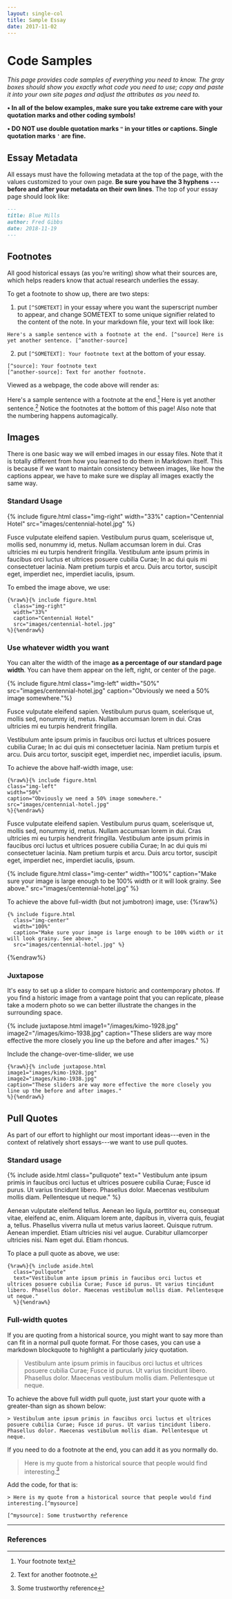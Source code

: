 ```yaml
---
layout: single-col
title: Sample Essay
date: 2017-11-02
---
```


# Code Samples

*This page provides code samples of everything you need to know. The gray boxes should show you exactly what code you need to use; copy and paste it into your own site pages and adjust the attributes as you need to.*


**• In all of the below examples, make sure you take extreme care with your quotation marks and other coding symbols!**

**• DO NOT use double quotation marks `"` in your titles or captions. Single quotation marks `'` are fine.**


## Essay Metadata
All essays must have the following metadata at the top of the page, with the values customized to your own page. **Be sure you have the 3 hyphens `---` before and after your metadata on their own lines**. The top of your essay page should look like:

``` markdown
---
title: Blue Mills
author: Fred Gibbs
date: 2018-11-19
---
```


## Footnotes
All good historical essays (as you're writing) show what their sources are, which helps readers know that actual research underlies the essay.

To get a footnote to show up, there are two steps:

1) put `[^SOMETEXT]` in your essay where you want the superscript number to appear, and change SOMETEXT to some unique signifier related to the content of the note. In your markdown file, your text will look like:

```
Here's a sample sentence with a footnote at the end. [^source] Here is yet another sentence. [^another-source]
```

2) put  `[^SOMETEXT]: Your footnote text` at the bottom of your essay.


```
[^source]: Your footnote text
[^another-source]: Text for another footnote.
```

Viewed as a webpage, the code above will render as:

Here's a sample sentence with a footnote at the end.[^source] Here is yet another sentence.[^another-source]  Notice the footnotes at the bottom of this page! Also note that the numbering happens automagically.

[^source]: Your footnote text
[^another-source]: Text for another footnote.



## Images
There is one basic way we will embed images in our essay files. Note that it is totally different from how you learned to do them in Markdown itself. This is because if we want to maintain consistency between images, like how the captions appear, we have to make sure we display all images exactly the same way.


### Standard Usage

{% include figure.html class="img-right" width="33%" caption="Centennial Hotel" src="images/centennial-hotel.jpg" %}

Fusce vulputate eleifend sapien. Vestibulum purus quam, scelerisque ut, mollis sed, nonummy id, metus. Nullam accumsan lorem in dui. Cras ultricies mi eu turpis hendrerit fringilla. Vestibulum ante ipsum primis in faucibus orci luctus et ultrices posuere cubilia Curae; In ac dui quis mi consectetuer lacinia. Nam pretium turpis et arcu. Duis arcu tortor, suscipit eget, imperdiet nec, imperdiet iaculis, ipsum.


To embed the image above, we use:
```
{%raw%}{% include figure.html
  class="img-right"
  width="33%"
  caption="Centennial Hotel"
  src="images/centennial-hotel.jpg"
%}{%endraw%}
```


### Use whatever width you want
You can alter the width of the image **as a percentage of our standard page width**. You can have them appear on the left, right, or center of the page.


{% include figure.html class="img-left" width="50%" src="images/centennial-hotel.jpg" caption="Obviously we need a 50% image somewhere."%}

Fusce vulputate eleifend sapien. Vestibulum purus quam, scelerisque ut, mollis sed, nonummy id, metus. Nullam accumsan lorem in dui. Cras ultricies mi eu turpis hendrerit fringilla.

Vestibulum ante ipsum primis in faucibus orci luctus et ultrices posuere cubilia Curae; In ac dui quis mi consectetuer lacinia. Nam pretium turpis et arcu. Duis arcu tortor, suscipit eget, imperdiet nec, imperdiet iaculis, ipsum.


To achieve the above half-width image, use:
```
{%raw%}{% include figure.html
class="img-left"
width="50%"
caption="Obviously we need a 50% image somewhere."
src="images/centennial-hotel.jpg"
%}{%endraw%}
```


Fusce vulputate eleifend sapien. Vestibulum purus quam, scelerisque ut, mollis sed, nonummy id, metus. Nullam accumsan lorem in dui. Cras ultricies mi eu turpis hendrerit fringilla. Vestibulum ante ipsum primis in faucibus orci luctus et ultrices posuere cubilia Curae; In ac dui quis mi consectetuer lacinia. Nam pretium turpis et arcu. Duis arcu tortor, suscipit eget, imperdiet nec, imperdiet iaculis, ipsum.

{% include figure.html class="img-center" width="100%" caption="Make sure your image is large enough to be 100% width or it will look grainy. See above."  src="images/centennial-hotel.jpg" %}

To achieve the above full-width (but not jumbotron) image, use:
{%raw%}
```
{% include figure.html
  class="img-center"
  width="100%"
  caption="Make sure your image is large enough to be 100% width or it will look grainy. See above."
  src="images/centennial-hotel.jpg" %}
```
{%endraw%}


### Juxtapose
It's easy to set up a slider to compare historic and contemporary photos. If you find a historic image from a vantage point that you can replicate, please take a modern photo so we can better illustrate the changes in the surrounding space.

{% include juxtapose.html
image1="/images/kimo-1928.jpg"
image2="/images/kimo-1938.jpg"
caption="These sliders are way more effective the more closely you line up the before and after images."
%}

Include the change-over-time-slider, we use

```
{%raw%}{% include juxtapose.html
image1="images/kimo-1928.jpg"
image2="images/kimo-1938.jpg"
caption="These sliders are way more effective the more closely you line up the before and after images."
%}{%endraw%}
```




## Pull Quotes

As part of our effort to highlight our most important ideas---even in the context of relatively short essays---we want to use pull quotes.

### Standard usage
{% include aside.html class="pullquote" text="
Vestibulum ante ipsum primis in faucibus orci luctus et ultrices posuere cubilia Curae; Fusce id purus. Ut varius tincidunt libero. Phasellus dolor. Maecenas vestibulum mollis diam. Pellentesque ut neque." %}

Aenean vulputate eleifend tellus. Aenean leo ligula, porttitor eu, consequat vitae, eleifend ac, enim. Aliquam lorem ante, dapibus in, viverra quis, feugiat a, tellus. Phasellus viverra nulla ut metus varius laoreet. Quisque rutrum. Aenean imperdiet. Etiam ultricies nisi vel augue. Curabitur ullamcorper ultricies nisi. Nam eget dui. Etiam rhoncus.


To place a pull quote as above, we use:


```
{%raw%}{% include aside.html
  class="pullquote"
  text="Vestibulum ante ipsum primis in faucibus orci luctus et ultrices posuere cubilia Curae; Fusce id purus. Ut varius tincidunt libero. Phasellus dolor. Maecenas vestibulum mollis diam. Pellentesque ut neque."
  %}{%endraw%}
```

### Full-width quotes
If you are quoting from a historical source, you might want to say more than can fit in a normal pull quote format. For those cases, you can use a markdown blockquote to highlight a particularly juicy quotation.

> Vestibulum ante ipsum primis in faucibus orci luctus et ultrices posuere cubilia Curae; Fusce id purus. Ut varius tincidunt libero. Phasellus dolor. Maecenas vestibulum mollis diam. Pellentesque ut neque.

To achieve the above full width pull quote, just start your quote with a greater-than sign as shown below:
```
> Vestibulum ante ipsum primis in faucibus orci luctus et ultrices posuere cubilia Curae; Fusce id purus. Ut varius tincidunt libero. Phasellus dolor. Maecenas vestibulum mollis diam. Pellentesque ut neque.
```

If you need to do a footnote at the end, you can add it as you normally do.

> Here is my quote from a historical source that people would find interesting.[^mysource]

[^mysource]: Some trustworthy reference


Add the code, for that is:
```
> Here is my quote from a historical source that people would find interesting.[^mysource]

[^mysource]: Some trustworthy reference
```

---

### References

